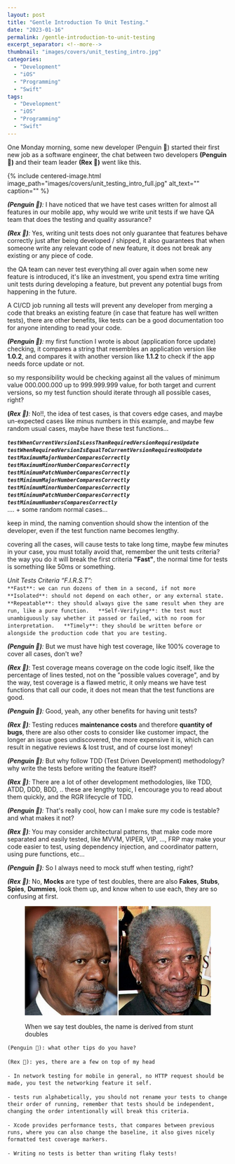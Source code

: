 ```yaml
---
layout: post
title: "Gentle Introduction To Unit Testing."
date: "2023-01-16"
permalink: /gentle-introduction-to-unit-testing
excerpt_separator: <!--more-->
thumbnail: "images/covers/unit_testing_intro.jpg"
categories: 
  - "Development"
  - "iOS"
  - "Programming"
  - "Swift"
tags:
  - "Development"
  - "iOS"
  - "Programming"
  - "Swift"
---
```


One Monday morning, some new developer (Penguin 🐧) started their first new job as a software engineer, the chat between two developers **(Penguin 🐧)** and their team leader **(Rex 🦖)** went like this.  
<!--more-->
{%
 include centered-image.html 
 image_path="images/covers/unit_testing_intro_full.jpg"
 alt_text="" 
 caption=""
%}

_**(Penguin 🐧)**:_ I have noticed that we have test cases written for almost all features in our mobile app, why would we write unit tests if we have QA team that does the testing and quality assurance?  
  
_**(Rex 🦖)**:_ Yes, writing unit tests does not only guarantee that features behave correctly just after being developed / shipped, it also guarantees that when someone write any relevant code of new feature, it does not break any existing or any piece of code.  

the QA team can never test everything all over again when some new feature is introduced, it's like an investment, you spend extra time writing unit tests during developing a feature, but prevent any potential bugs from happening in the future.  
  
A CI/CD job running all tests will prevent any developer from merging a code that breaks an existing feature (in case that feature has well written tests), there are other benefits, like tests can be a good documentation too for anyone intending to read your code.  
  
_**(Penguin 🐧)**:_ my first function I wrote is about (application force update) checking, it compares a string that resembles an application version like **1.0.2**, and compares it with another version like **1.1.2** to check if the app needs force update or not.  
  
so my responsibility would be checking against all the values of minimum value 000.000.000 up to 999.999.999 value, for both target and current versions, so my test function should iterate through all possible cases, right?  
  
**(**_**Rex 🦖)**:_ No!!, the idea of test cases, is that covers edge cases, and maybe un-expected cases like minus numbers in this example, and maybe few random usual cases, maybe have these test functions...  
  
**_`testWhenCurrentVersionIsLessThanRequiredVersionRequiresUpdate   testWhenRequiredVersionIsEqualToCurrentVersionRequiresNoUpdate   testMaximumMajorNumberComparesCorrectly   testMaximumMinorNumberComparesCorrectly   testMinimumPatchNumberComparesCorrectly   testMinimumMajorNumberComparesCorrectly   testMinimumMinorNumberComparesCorrectly   testMinimumPatchNumberComparesCorrectly   testMinimumNumbersComparesCorrectly`_**  
.... + some random normal cases...  
  
keep in mind, the naming convention should show the intention of the developer, even if the test function name becomes lengthy.  
  
covering all the cases, will cause tests to take long time, maybe few minutes in your case, you must totally avoid that, remember the unit tests criteria? the way you do it will break the first criteria **"Fast"**, the normal time for tests is something like 50ms or something.  
  
_Unit Tests Criteria “F.I.R.S.T”:_  
`**Fast**: we can run dozens of them in a second, if not more   **Isolated**: should not depend on each other, or any external state.   **Repeatable**: they should always give the same result when they are run, like a pure function.   **Self-Verifying**: the test must unambiguously say whether it passed or failed, with no room for interpretation.   **Timely**: they should be written before or alongside the production code that you are testing.`

  
_**(Penguin 🐧)**:_ But we must have high test coverage, like 100% coverage to cover all cases, don't we?  
  
**_(Rex 🦖)_**: Test coverage means coverage on the code logic itself, like the percentage of lines tested, not on the "possible values coverage", and by the way, test coverage is a flawed metric, it only means we have test functions that call our code, it does not mean that the test functions are good.  
  
_**(Penguin 🐧)**:_ Good, yeah, any other benefits for having unit tests?  
  
_**(Rex 🦖)**:_ Testing reduces **maintenance costs** and therefore **quantity of bugs**, there are also other costs to consider like customer impact, the longer an issue goes undiscovered, the more expensive it is, which can result in negative reviews & lost trust, and of course lost money!  
  
_**(Penguin 🐧)**:_ But why follow TDD (Test Driven Development) methodology? why write the tests before writing the feature itself?  
  
_**(Rex 🦖)**:_ There are a lot of other development methodologies, like TDD, ATDD, DDD, BDD, .. these are lengthy topic, I encourage you to read about them quickly, and the RGR lifecycle of TDD.  
  
_**(Penguin 🐧)**:_ That's really cool, how can I make sure my code is testable? and what makes it not?  
  
_**(Rex 🦖)**:_ You may consider architectural patterns, that make code more separated and easily tested, like MVVM, VIPER, VIP, ..., FRP may make your code easier to test, using dependency injection, and coordinator pattern, using pure functions, etc...  
  
_**(Penguin 🐧)**:_ So I always need to mock stuff when testing, right?  
  
_**(Rex 🦖)**:_ No, **Mocks** are type of test doubles, there are also **Fakes**, **Stubs**, **Spies**, **Dummies**, look them up, and know when to use each, they are so confusing at first.

<figure>

![](images/test_doubles.jpg)

<figcaption>

When we say test doubles, the name is derived from stunt doubles

</figcaption>

</figure>

```
(Penguin 🐧): what other tips do you have?

(Rex 🦖): yes, there are a few on top of my head

- In network testing for mobile in general, no HTTP request should be made, you test the networking feature it self.

- tests run alphabetically, you should not rename your tests to change their order of running, remember that tests should be independent, changing the order intentionally will break this criteria.

- Xcode provides performance tests, that compares between previous runs, where you can also change the baseline, it also gives nicely formatted test coverage markers.

- Writing no tests is better than writing flaky tests!


```
